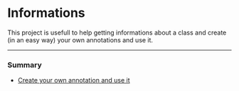 # Informations
This project is usefull to help getting informations about a class and create (in an easy way) your own annotations and use it.

---------------

### Summary

- [Create your own annotation and use it](annotations.md)
